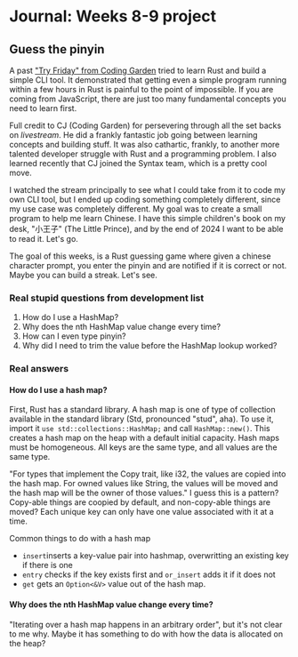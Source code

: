 # Journal: Weeks 8-9 project

## Guess the pinyin

A past ["Try Friday" from Coding Garden](https://www.youtube.com/watch?v=YF_pq7dSMh0) tried to learn Rust and build a simple CLI tool. It demonstrated that getting even a simple program running within a few hours in Rust is painful to the point of impossible. If you are coming from JavaScript, there are just too many fundamental concepts you need to learn first.

Full credit to CJ (Coding Garden) for persevering through all the set backs on _livestream_. He did a frankly fantastic job going between learning concepts and building stuff. It was also cathartic, frankly, to another more talented developer struggle with Rust and a programming problem. I also learned recently that CJ joined the Syntax team, which is a pretty cool move.

I watched the stream principally to see what I could take from it to code my own CLI tool, but I ended up coding something completely different, since my use case was completely different. My goal was to create a small program to help me learn Chinese. I have this simple children's book on my desk, "小王子" (The Little Prince), and by the end of 2024 I want to be able to read it. Let's go.

The goal of this weeks, is a Rust guessing game where given a chinese character prompt, you enter the  pinyin and are notified if it is correct or not. Maybe you can build a streak. Let's see.

### Real stupid questions from development list

1. How do I use a HashMap?
1. Why does the nth HashMap value change every time?
1. How can I even type pinyin?
1. Why did I need to trim the value before the HashMap lookup worked?

### Real answers

#### How do I use a hash map?

First, Rust has a standard library.
A hash map is one of type of collection available in the standard library (Std, pronounced "stud", aha).
To use it, import it `use std::collections::HashMap;` and call `HashMap::new()`.
This creates a hash map on the heap with a default initial capacity.
Hash maps must be homogeneous.
All keys are the same type, and all values are the same type.

"For types that implement the Copy trait, like i32, the values are copied into the hash map. For owned values like String, the values will be moved and the hash map will be the owner of those values."
I guess this is a pattern?
Copy-able things are coopied by default, and non-copy-able things are moved?
Each unique key can only have one value associated with it at a time.

Common things to do with a hash map

- `insert`inserts a key-value pair into hashmap, overwritting an existing key if there is one
- `entry` checks if the key exists first and `or_insert` adds it if it does not
- `get` gets an `Option<&V>` value out of the hash map.

#### Why does the nth HashMap value change every time?

"Iterating over a hash map happens in an arbitrary order", but it's not clear to me why.
Maybe it has something to do with how the data is allocated on the heap?
